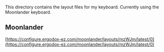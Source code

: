 This directory contains the layout files for my keyboard. Currently using the Moonlander keyboard.

## Moonlander

[https://configure.ergodox-ez.com/moonlander/layouts/mzWJm/latest/0](https://configure.ergodox-ez.com/moonlander/layouts/mzWJm/latest/0)
